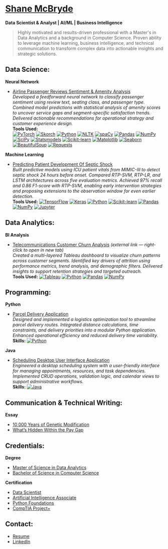 # [Shane McBryde](https://github.com/shanemcbryde)  
**Data Scientist & Analyst | AI/ML | Business Intelligence**

> Highly motivated and results-driven professional with a Master's in Data Analytics and a background in Computer Science. Proven ability to leverage machine learning, business intelligence, and technical communication to transform complex data into actionable insights and strategic solutions.

## Data Science:

**Neural Network**  
- [Airline Passenger Reviews Sentiment & Amenity Analysis](https://github.com/shanemcbryde/sentiment)  
  *Developed a feedforward neural network to classify passenger sentiment using review text, seating class, and passenger type. Combined model predictions with statistical analysis of amenity scores to uncover service gaps and segment-specific satisfaction trends. Delivered actionable recommendations for operational strategy and customer experience design.*  
**Tools Used:**  
[![PyTorch](https://img.shields.io/badge/PyTorch-EE4C2C?style=flat&logo=pytorch&logoColor=white)](https://pytorch.org) [![Skorch](https://img.shields.io/badge/Skorch-Model_Wrapper-blue?style=flat)](https://skorch.readthedocs.io/) [![Python](https://img.shields.io/badge/Python-3776AB?style=flat&logo=python&logoColor=white)](https://python.org) [![NLTK](https://img.shields.io/badge/NLTK-Text_Processing-green?style=flat)](https://www.nltk.org) [![spaCy](https://img.shields.io/badge/spaCy-NLP-09A3D5?style=flat)](https://spacy.io) [![Pandas](https://img.shields.io/badge/Pandas-Data_Handling-150458?style=flat&logo=pandas&logoColor=white)](https://pandas.pydata.org) [![NumPy](https://img.shields.io/badge/NumPy-Numerical_Computing-013243?style=flat&logo=numpy&logoColor=white)](https://numpy.org) [![SciPy](https://img.shields.io/badge/SciPy-Statistical_Testing-blue?style=flat&logo=scipy&logoColor=white)](https://scipy.org) [![Statsmodels](https://img.shields.io/badge/Statsmodels-Post_Hoc_Analysis-darkgreen?style=flat)](https://www.statsmodels.org) [![Scikit-learn](https://img.shields.io/badge/Scikit--Learn-Metrics-F7931E?style=flat&logo=scikit-learn&logoColor=white)](https://scikit-learn.org) [![Matplotlib](https://img.shields.io/badge/Matplotlib-Visualization-11557C?style=flat&logo=matplotlib&logoColor=white)](https://matplotlib.org) [![Seaborn](https://img.shields.io/badge/Seaborn-Statistical_Plots-76B900?style=flat)](https://seaborn.pydata.org) [![BeautifulSoup](https://img.shields.io/badge/BeautifulSoup-Web_Scraping-8B008B?style=flat)](https://www.crummy.com/software/BeautifulSoup/) [![Requests](https://img.shields.io/badge/Requests-HTTP_Client-20232A?style=flat)](https://docs.python-requests.org)

**Machine Learning**  
- [Predicting Patient Development Of Septic Shock](https://github.com/shanemcbryde/sepsisprediction)  
  *Built predictive models using ICU patient vitals from MIMIC-III to detect septic shock 24 hours before onset. Compared RTP-SVM, RTP-LR, and LSTM architectures across five evaluation metrics. Achieved 97% recall and 0.86 F1-score with RTP-SVM, enabling early intervention strategies and proposing extensions to the observation window for even earlier detection.*  
**Tools Used:**
[![TensorFlow](https://img.shields.io/badge/TensorFlow-FF6F00?style=flat&logo=tensorflow&logoColor=white)](https://www.tensorflow.org/) [![Keras](https://img.shields.io/badge/Keras-Deep_Learning-red?style=flat&logo=keras&logoColor=white)](https://keras.io/) [![Python](https://img.shields.io/badge/Python-3776AB?style=flat&logo=python&logoColor=white)](https://python.org) [![Scikit-learn](https://img.shields.io/badge/Scikit--Learn-Metrics-F7931E?style=flat&logo=scikit-learn&logoColor=white)](https://scikit-learn.org) [![Pandas](https://img.shields.io/badge/Pandas-Data_Handling-150458?style=flat&logo=pandas&logoColor=white)](https://pandas.pydata.org) [![NumPy](https://img.shields.io/badge/NumPy-Numerical_Computing-013243?style=flat&logo=numpy&logoColor=white)](https://numpy.org) [![Jupyter](https://img.shields.io/badge/Jupyter-Notebook-F37626?style=flat&logo=jupyter&logoColor=white)](https://jupyter.org)

## Data Analytics:

**BI Analysis**  
- [Telecommunications Customer Churn Analysis](https://public.tableau.com/app/profile/shane.mcbryde/viz/D210-RepresentationandReporting_17107923311500/PerformanceAssessment) *(external link — right-click to open in new tab)*  
  *Created a multi-layered Tableau dashboard to visualize churn patterns across customer segments. Identified key drivers of attrition using performance metrics, trend analysis, and demographic filters. Delivered insights to support retention strategies and targeted outreach.*  
**Tools Used:**
[![Tableau](https://img.shields.io/badge/Tableau-Dashboard-E97627?style=flat&logo=tableau&logoColor=white)](https://www.tableau.com) [![Python](https://img.shields.io/badge/Python-3776AB?style=flat&logo=python&logoColor=white)](https://python.org) [![Pandas](https://img.shields.io/badge/Pandas-Data_Handling-150458?style=flat&logo=pandas&logoColor=white)](https://pandas.pydata.org) [![NumPy](https://img.shields.io/badge/NumPy-Numerical_Computing-013243?style=flat&logo=numpy&logoColor=white)](https://numpy.org)

## Programming:

**Python**  
- [Parcel Delivery Application](https://github.com/shanemcbryde/parcelservice.git)  
  *Designed and implemented a logistics optimization tool to streamline parcel delivery routes. Integrated distance calculations, time constraints, and delivery priorities into a modular Python application. Enhanced operational efficiency and reduced delivery time variability.*  
  **Skills:** [![Python](https://img.shields.io/badge/Python-3776AB?style=flat&logo=python&logoColor=white)](https://python.org)

**Java**  
- [Scheduling Desktop User Interface Application](https://github.com/shanemcbryde/schedulingsystem.git)  
  *Engineered a desktop scheduling system with a user-friendly interface for managing appointments, resources, and task dependencies. Implemented CRUD operations, validation logic, and calendar views to support administrative workflows.*  
  **Skills:** [![Java](https://img.shields.io/badge/Java-007396?style=flat&logo=java&logoColor=white)](https://www.java.com)

## Communication & Technical Writing:

**Essay**  
- [10,000 Years of Genetic Modification](https://github.com/shanemcbryde/composition/blob/main/gmo-essay.md)  
- [What’s Hidden Within the Pay Gap](https://github.com/shanemcbryde/composition/blob/main/paygap-essay.md)

## Credentials:

**Degree**  
- [Master of Science in Data Analytics](https://github.com/shanemcbryde/shanemcbryde/blob/main/Certifications/MS%20Data%20Analytics.pdf)  
- [Bachelor of Science in Computer Science](https://github.com/shanemcbryde/shanemcbryde/blob/main/Certifications/BS%20Computer%20Science.pdf)

**Certification**  
- [Data Scientist](https://github.com/shanemcbryde/shanemcbryde/blob/8c341e5effb786685c06dd8b67f452e4a3e48b70/Certifications/AI%20Academy/AI%20Academy%20Data%20Scientist%20Completion%20Certificate%20Spring%202022.pdf)  
- [Artificial Intelligence Associate](https://github.com/shanemcbryde/shanemcbryde/blob/8c341e5effb786685c06dd8b67f452e4a3e48b70/Certifications/AI%20Academy/AI%20Academy%20AI%20Associate%20Completion%20Certificate%20Fall%202022.pdf)  
- [Python Foundations](https://github.com/shanemcbryde/shanemcbryde/blob/main/Certifications/AI%20Academy/AI%20Academy%20Certificate%20of%20Completion%20-%20Foundations%20Course.pdf)  
- [CompTIA Project+](https://github.com/shanemcbryde/shanemcbryde/blob/8c341e5effb786685c06dd8b67f452e4a3e48b70/Certifications/Comptia/CompTIA%20Project+%20certificate.pdf)

## Contact:

- [Resume](https://github.com/shanemcbryde/shanemcbryde/blob/main/Shane%20McBryde%20-%20resume.pdf)  
- [LinkedIn](https://www.linkedin.com/in/shanekmcbryde/)

